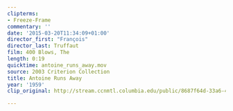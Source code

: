 ```yaml
---
clipterms:
- Freeze-Frame
commentary: ''
date: '2015-03-20T11:34:09+01:00'
director_first: "François"
director_last: Truffaut
film: 400 Blows, The
length: 0:19
quicktime: antoine_runs_away.mov
source: 2003 Criterion Collection
title: Antoine Runs Away
year: '1959'
clip_original: http://stream.ccnmtl.columbia.edu/public/8687f64d-33a6-460b-a475-96116808c2d5_480-060_blows_FLG_et.mp4

---
```


